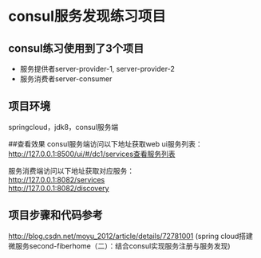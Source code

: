 # consul服务发现练习项目

## consul练习使用到了3个项目

- 服务提供者server-provider-1, server-provider-2
- 服务消费者server-consumer

## 项目环境

   springcloud，jdk8，consul服务端
	
		
##查看效果
consul服务端访问以下地址获取web ui服务列表：  
http://127.0.0.1:8500/ui/#/dc1/services查看服务列表

服务消费端访问以下地址获取对应服务：  
http://127.0.0.1:8082/services  
http://127.0.0.1:8082/discovery

## 项目步骤和代码参考
http://blog.csdn.net/moyu_2012/article/details/72781001 (spring cloud搭建微服务second-fiberhome（二）：结合consul实现服务注册与服务发现) 
